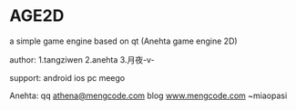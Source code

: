 AGE2D
=====

a simple game engine  based on qt (Anehta game engine 2D)

author:
   1.tangziwen
   2.anehta
   3.月夜-v-
 
support:
	android
	ios
	pc
	meego

Anehta:
qq athena@mengcode.com
blog www.mengcode.com
		~miaopasi


